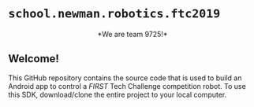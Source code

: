 # `school.newman.robotics.ftc2019`

<center>
*We are team 9725!*
</center>

## Welcome!
This GitHub repository contains the source code that is used to build an Android app to control a *FIRST* Tech Challenge competition robot.  To use this SDK, download/clone the entire project to your local computer.
